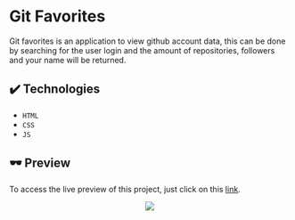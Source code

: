# Git Favorites
Git favorites is an application to view github account data, this can be done by searching for the user login and the amount of repositories, followers and your name will be returned.

## ✔️  Technologies
- ``HTML``
- ``CSS``
- ``JS``

## :dark_sunglasses: Preview
To access the live preview of this project, just click on this [link](https://leandro4silva.github.io/focus-timer2.0/).

<p align=center>
<img src="https://i.imgur.com/PKyv4Fx.gif" />
</p>

